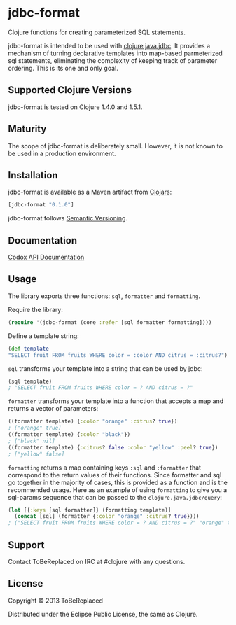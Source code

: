 # jdbc-format

Clojure functions for creating parameterized SQL statements.

jdbc-format is intended to be used with [clojure.java.jdbc].  It provides a mechanism of turning declarative templates into map-based parmeterized sql statements, eliminating the complexity of keeping track of parameter ordering.  This is its one and only goal.

## Supported Clojure Versions

jdbc-format is tested on Clojure 1.4.0 and 1.5.1.

## Maturity

The scope of jdbc-format is deliberately small.  However, it is not known to be used in a production environment.

## Installation

jdbc-format is available as a Maven artifact from [Clojars]:
```clojure
[jdbc-format "0.1.0"]
```
jdbc-format follows [Semantic Versioning].

## Documentation

[Codox API Documentation]

## Usage

The library exports three functions: `sql`, `formatter` and `formatting`.

Require the library:
```clojure
(require '(jdbc-format (core :refer [sql formatter formatting])))
```

Define a template string:
```clojure
(def template
"SELECT fruit FROM fruits WHERE color = :color AND citrus = :citrus?")
```

`sql` transforms your template into a string that can be used by jdbc:
```clojure
(sql template)
; "SELECT fruit FROM fruits WHERE color = ? AND citrus = ?"
```

`formatter` transforms your template into a function that accepts a map and returns a vector of parameters:
```clojure
((formatter template) {:color "orange" :citrus? true})
; ["orange" true]
((formatter template) {:color "black"})
; ["black" nil]
((formatter template) {:citrus? false :color "yellow" :peel? true})
; ["yellow" false]
```

`formatting` returns a map containing keys `:sql` and `:formatter` that correspond to the return values of their functions.  Since formatter and sql go together in the majority of cases, this is provided as a function and is the recommended usage.  Here as an example of using `formatting` to give you a sql-params sequence that can be passed to the `clojure.java.jdbc/query`:
```clojure
(let [{:keys [sql formatter]} (formatting template)]
  (concat [sql] (formatter {:color "orange" :citrus? true})))
; ("SELECT fruit FROM fruits WHERE color = ? AND citrus = ?" "orange" true)
```

## Support

Contact ToBeReplaced on IRC at #clojure with any questions.

## License

Copyright © 2013 ToBeReplaced

Distributed under the Eclipse Public License, the same as Clojure.

[Clojars]: http://clojars.org/jdbc-format
[clojure.java.jdbc]: https://github.com/clojure/java.jdbc
[tests]: https://github.com/ToBeReplaced/jdbc-format/blob/master/test/jdbc_format/core_test.clj
[source]: https://github.com/ToBeReplaced/jdbc-format/blob/master/src/jdbc_format/core.clj
[Semantic Versioning]: http://semver.org
[Codox API Documentation]: http://ToBeReplaced.github.com/jdbc-format

